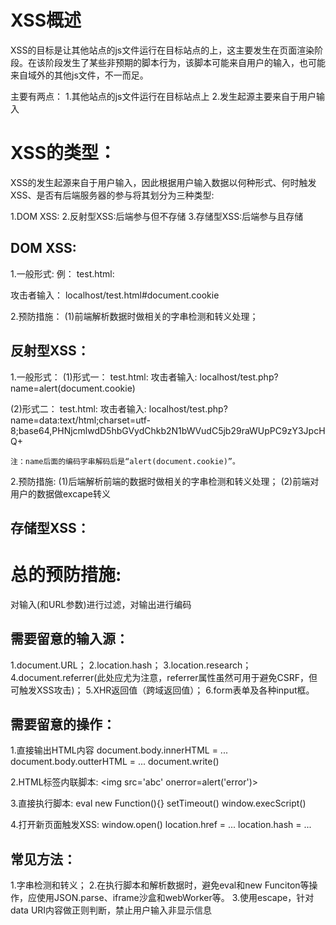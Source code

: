 # XSS概述
  XSS的目标是让其他站点的js文件运行在目标站点的上，这主要发生在页面渲染阶段。在该阶段发生了某些非预期的脚本行为，该脚本可能来自用户的输入，也可能来自域外的其他js文件，不一而足。

  主要有两点：
  1.其他站点的js文件运行在目标站点上
  2.发生起源主要来自于用户输入

# XSS的类型：

XSS的发生起源来自于用户输入，因此根据用户输入数据以何种形式、何时触发XSS、是否有后端服务器的参与将其划分为三种类型:

1.DOM XSS:
2.反射型XSS:后端参与但不存储
3.存储型XSS:后端参与且存储



## DOM XSS:
1.一般形式:
  例：
  test.html:
     <script>
      eval('alert(location.hash.slice("1"))');
     </script>

  攻击者输入：
    localhost/test.html#document.cookie

2.预防措施：
 (1)前端解析数据时做相关的字串检测和转义处理；
 
## 反射型XSS：
1.一般形式：
  (1)形式一：
    test.html:
      <?php echo $_GET['name'] ?>
    攻击者输入:
      localhost/test.php?name=alert(document.cookie) 

  (2)形式二：
    test.html:
      <?php echo $_GET['name'] ?>
    攻击者输入:
      localhost/test.php?name=data:text/html;charset=utf-8;base64,PHNjcmlwdD5hbGVydChkb2N1bWVudC5jb29raWUpPC9zY3JpcHQ+

    注：name后面的编码字串解码后是“alert(document.cookie)”。

2.预防措施:
  (1)后端解析前端的数据时做相关的字串检测和转义处理；
  (2)前端对用户的数据做excape转义


## 存储型XSS：

# 总的预防措施:
  对输入(和URL参数)进行过滤，对输出进行编码
  
## 需要留意的输入源：
  1.document.URL；
  2.location.hash；
  3.location.research；
  4.document.referrer(此处应尤为注意，referrer属性虽然可用于避免CSRF，但可触发XSS攻击)；
  5.XHR返回值（跨域返回值）；
  6.form表单及各种input框。

## 需要留意的操作：

1.直接输出HTML内容
  document.body.innerHTML = ...
  document.body.outterHTML = ...
  document.write()

2.HTML标签内联脚本:
  <img src='abc' onerror=alert('error')>

3.直接执行脚本:
  eval
  new Function(){}
  setTimeout()
  window.execScript()

4.打开新页面触发XSS:
  window.open()
  location.href = ...
  location.hash = ...

## 常见方法：
1.字串检测和转义；
2.在执行脚本和解析数据时，避免eval和new Funciton等操作，应使用JSON.parse、iframe沙盒和webWorker等。
3.使用escape，针对data URI内容做正则判断，禁止用户输入非显示信息



